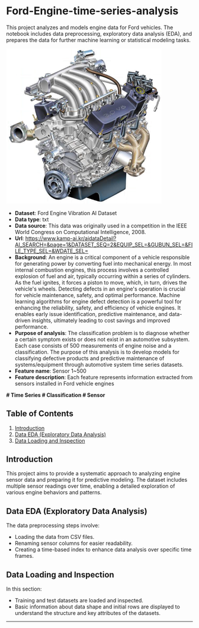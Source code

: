 # Ford-Engine-time-series-analysis

This project analyzes and models engine data for Ford vehicles. The notebook includes data preprocessing, exploratory data analysis (EDA), and prepares the data for further machine learning or statistical modeling tasks.

<img src="./engine.png" alt="Alternative text" width="420">

- <b>Dataset</b>: Ford Engine Vibration AI Dataset
- <b>Data type</b>: txt
- <b>Data source</b>: This data was originally used in a competition in the IEEE World Congress on Computational Intelligence, 2008.
- <b>Url</b>: https://www.kamp-ai.kr/aidataDetail?AI_SEARCH=&page=1&DATASET_SEQ=2&EQUIP_SEL=&GUBUN_SEL=&FILE_TYPE_SEL=&WDATE_SEL=
- <b>Background</b>: An engine is a critical component of a vehicle responsible for generating power by converting fuel into mechanical energy. In most internal combustion engines, this process involves a controlled explosion of fuel and air, typically occurring within a series of cylinders. As the fuel ignites, it forces a piston to move, which, in turn, drives the vehicle's wheels. Detecting defects in an engine's operation is crucial for vehicle maintenance, safety, and optimal performance. Machine learning algorithms for engine defect detection is a powerful tool for enhancing the reliability, safety, and efficiency of vehicle engines. It enables early issue identification, predictive maintenance, and data-driven insights, ultimately leading to cost savings and improved performance.
- <b>Purpose of analysis</b>: The classification problem is to diagnose whether a certain symptom exists or does not exist in an automotive subsystem. Each case consists of 500 measurements of engine noise and a classification. The purpose of this analysis is to develop models for classifying defective products and predictive maintenance of systems/equipment through automotive system time series datasets.
- <b>Feature name</b>: Sensor 1~500
- <b>Feature description</b>: Each feature represents information extracted from sensors installed in Ford vehicle engines

<b>\# Time Series \# Classification \# Sensor</b>

## Table of Contents

1. [Introduction](#introduction)
2. [Data EDA (Exploratory Data Analysis)](#data-eda-exploratory-data-analysis)
3. [Data Loading and Inspection](#data-loading-and-inspection)

## Introduction

This project aims to provide a systematic approach to analyzing engine sensor data and preparing it for predictive modeling. The dataset includes multiple sensor readings over time, enabling a detailed exploration of various engine behaviors and patterns.

## Data EDA (Exploratory Data Analysis)

The data preprocessing steps involve:
- Loading the data from CSV files.
- Renaming sensor columns for easier readability.
- Creating a time-based index to enhance data analysis over specific time frames.

## Data Loading and Inspection

In this section:
- Training and test datasets are loaded and inspected.
- Basic information about data shape and initial rows are displayed to understand the structure and key attributes of the datasets.

---

